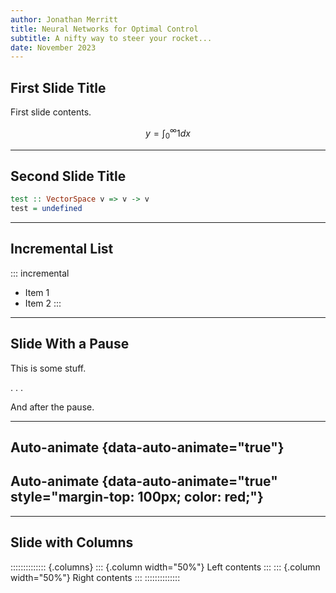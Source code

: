 ```yaml
---
author: Jonathan Merritt
title: Neural Networks for Optimal Control
subtitle: A nifty way to steer your rocket...
date: November 2023
---
```


## First Slide Title

First slide contents.

$$y = \int_0^\infty 1 dx$$

---

## Second Slide Title

```haskell
test :: VectorSpace v => v -> v
test = undefined
```

---

## Incremental List

::: incremental
- Item 1
- Item 2
:::

---

## Slide With a Pause

This is some stuff.

. . .

And after the pause.

---

## Auto-animate {data-auto-animate="true"}

## Auto-animate {data-auto-animate="true" style="margin-top: 100px; color: red;"}

---

## Slide with Columns

:::::::::::::: {.columns}
::: {.column width="50%"}
Left contents
:::
::: {.column width="50%"}
Right contents
:::
::::::::::::::